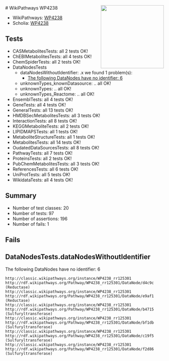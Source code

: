 <img style="float: right; width: 200px" src="https://upload.wikimedia.org/wikipedia/commons/thumb/8/83/Wplogo_with_text_500.png/640px-Wplogo_with_text_500.png" />
# WikiPathways WP4238

* WikiPathways: [WP4238](https://wikipathways.org/pathways/WP4238)
* Scholia: [WP4238](https://scholia.toolforge.org/wikipathways/WP4238)
## Tests
* CASMetabolitesTests: all 2 tests OK!
* ChEBIMetabolitesTests: all 4 tests OK!
* ChemSpiderTests: all 2 tests OK!
* DataNodesTests
    * dataNodesWithoutIdentifier: .x we found 1 problem(s):
        * [The following DataNodes have no identifier: 6](#d2d32fa5)
    * unknownTypes_knownDatasource: .. all OK!
    * unknownTypes: .. all OK!
    * unknownTypes_Reactome: .. all OK!
* EnsemblTests: all 4 tests OK!
* GeneTests: all 4 tests OK!
* GeneralTests: all 13 tests OK!
* HMDBSecMetabolitesTests: all 3 tests OK!
* InteractionTests: all 8 tests OK!
* KEGGMetaboliteTests: all 2 tests OK!
* LIPIDMAPSTests: all 1 tests OK!
* MetaboliteStructureTests: all 1 tests OK!
* MetabolitesTests: all 14 tests OK!
* OudatedDataSourcesTests: all 8 tests OK!
* PathwayTests: all 7 tests OK!
* ProteinsTests: all 2 tests OK!
* PubChemMetabolitesTests: all 3 tests OK!
* ReferencesTests: all 6 tests OK!
* UniProtTests: all 5 tests OK!
* WikidataTests: all 4 tests OK!


## Summary

* Number of test classes: 20
* Number of tests: 97
* Number of assertions: 196
* Number of fails: 1

## Fails

<a name="d2d32fa5" />

## DataNodesTests.dataNodesWithoutIdentifier

The following DataNodes have no identifier: 6
```
http://classic.wikipathways.org/instance/WP4238_rr125301 http://rdf.wikipathways.org/Pathway/WP4238_rr125301/DataNode/d4c9c (Reductase)
http://classic.wikipathways.org/instance/WP4238_rr125301 http://rdf.wikipathways.org/Pathway/WP4238_rr125301/DataNode/e9af1 (Reductase)
http://classic.wikipathways.org/instance/WP4238_rr125301 http://rdf.wikipathways.org/Pathway/WP4238_rr125301/DataNode/b4715 (Sulfuryltransferase)
http://classic.wikipathways.org/instance/WP4238_rr125301 http://rdf.wikipathways.org/Pathway/WP4238_rr125301/DataNode/bf1db (Sulfuryltransferase)
http://classic.wikipathways.org/instance/WP4238_rr125301 http://rdf.wikipathways.org/Pathway/WP4238_rr125301/DataNode/c19f5 (Sulfuryltransferase)
http://classic.wikipathways.org/instance/WP4238_rr125301 http://rdf.wikipathways.org/Pathway/WP4238_rr125301/DataNode/f2d86 (Sulfuryltransferase)
```

